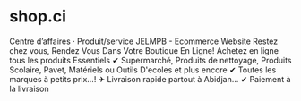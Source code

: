# shop.ci
Centre d’affaires · Produit/service
JELMPB - Ecommerce Website Restez chez vous, Rendez Vous Dans Votre Boutique En Ligne! Achetez en ligne tous les produits Essentiels ✔ Supermarché, Produits de nettoyage, Produits Scolaire, Pavet, Matériels ou Outils D'ecoles et plus encore ✔ Toutes les marques à petits prix...! ✈ Livraison rapide partout à Abidjan... ✔ Paiement à la livraison